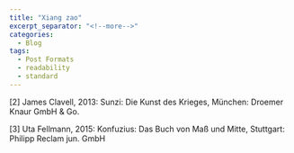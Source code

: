 ```yaml
---
title: "Xiang zao"
excerpt_separator: "<!--more-->"
categories:
  - Blog
tags:
  - Post Formats
  - readability
  - standard
---
```


[2] James Clavell, 2013: Sunzi: Die Kunst des Krieges, München: Droemer Knaur GmbH & Go.

[3] Uta Fellmann, 2015: Konfuzius: Das Buch von Maß und Mitte, Stuttgart: Philipp Reclam jun. GmbH